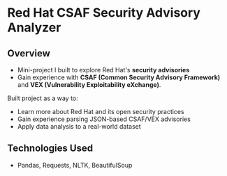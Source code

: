 # Red Hat CSAF Security Advisory Analyzer

## Overview
- Mini-project I built to explore Red Hat's **security advisories**
- Gain experience with **CSAF (Common Security Advisory Framework)** and **VEX (Vulnerability Exploitability eXchange)**.  

Built project as a way to:
- Learn more about Red Hat and its open security practices
- Gain experience parsing JSON-based CSAF/VEX advisories
- Apply data analysis to a real-world dataset

## Technologies Used
- Pandas, Requests, NLTK, BeautifulSoup
